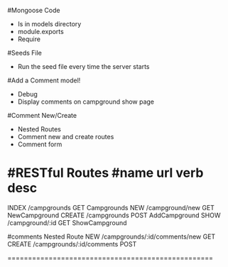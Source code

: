 #Mongoose Code
* Is in models directory
* module.exports
* Require

#Seeds File
* Run the seed file every time the server starts

#Add a Comment model!
* Debug
* Display comments on campground show page

#Comment New/Create
* Nested Routes
* Comment new and create routes
* Comment form


#RESTful Routes
#name   url             verb        desc
==================================================
INDEX   /campgrounds    GET         Campgrounds
NEW     /campground/new GET         NewCampground
CREATE  /campgrounds    POST        AddCampground
SHOW    /campground/:id GET         ShowCampground

#comments Nested Route
NEW    /campgrounds/:id/comments/new    GET
CREATE /campgrounds/:id/comments        POST

==================================================